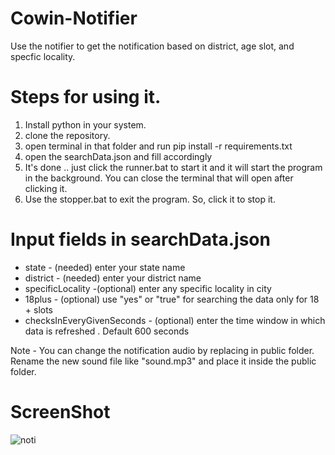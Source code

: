 # Cowin-Notifier

Use the notifier to get the notification based on district, age slot, and specfic locality.

# Steps for using it.

1.  Install python in your system.
2.  clone the repository.
3.  open terminal in that folder and run pip install -r requirements.txt
4.  open the searchData.json and fill accordingly
5.  It's done .. just click the runner.bat to start it and it will start the program in the background. You can close the terminal that will open after clicking it.
6.  Use the stopper.bat to exit the program. So, click it to stop it.

# Input fields in searchData.json

* state - (needed) enter your state name
* district - (needed) enter your district name
* specificLocality -(optional) enter any specific locality in city
* 18plus - (optional) use "yes" or "true" for searching the data only for 18 + slots
* checksInEveryGivenSeconds - (optional) enter the time window in which data is refreshed . Default 600 seconds

Note - You can change the notification audio by replacing in public folder. Rename the new sound file like "sound.mp3" and place it inside the public folder.

# ScreenShot

![noti](https://user-images.githubusercontent.com/64629430/119117272-b6115b80-ba46-11eb-84a2-90b57baf2920.JPG)
